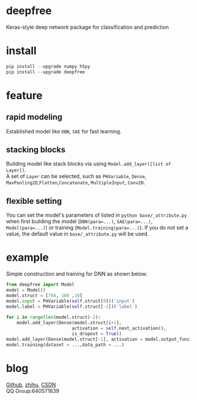 # deepfree
Keras-style deep network package for classification and prediction
# install
``` python 
pip install --upgrade numpy h5py
pip install --upgrade deepfree
```
# feature
## rapid modeling
Established model like ``DBN``, ``SAE`` for fast learning.
## stacking blocks
Building model like stack blocks via using ``Model.add_layer([list of Layer])``.<br />
A set of ``Layer`` can be selected, such as ``PHVariable``, ``Dense``, ``MaxPooling2D``,``Flatten``,``Concatenate``, ``MultipleInput``, ``Conv2D``.
## flexible setting
You can set the model's parameters of listed in ``python base/_attribute.py`` when first building the model (``DBN(para=...)``, ``SAE(para=...)``, ``Model(para=...)``) or training (``Model.training(para=...)``). If you do not set a value, the default value in ``base/_attribute.py`` will be used.
# example
Simple construction and training for DNN as shown below:
```python
from deepfree import Model
model = Model()
model.struct = [784, 100 ,10]
model.input = PHVariable(self.struct[0])('input')
model.label = PHVariable(self.struct[-1])('label')
        
for i in range(len(model.struct)-2):
    model.add_layer(Dense(model.struct[i+1], 
                         activation = self.next_activation(), 
                         is_dropout = True))
model.add_layer(Dense(model.struct[-1], activation = model.output_func))
model.training(dataset = ...,data_path = ...)
 ```
# blog
[Github](https://github.com/fuzimaoxinan/deepfree),
[zhihu](https://www.zhihu.com/people/fu-zi-36-41/posts),
[CSDN](https://blog.csdn.net/fuzimango/article/list/)<br />
QQ Group:640571839 
